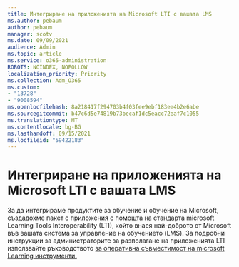 ```yaml
---
title: Интегриране на приложенията на Microsoft LTI с вашата LMS
ms.author: pebaum
author: pebaum
manager: scotv
ms.date: 09/09/2021
audience: Admin
ms.topic: article
ms.service: o365-administration
ROBOTS: NOINDEX, NOFOLLOW
localization_priority: Priority
ms.collection: Adm_O365
ms.custom:
- "13728"
- "9008594"
ms.openlocfilehash: 8a218417f294703b4f03fee9ebf183ee4b2e6abe
ms.sourcegitcommit: b47c6d5e74819b73becaf1dc5eacc72eaf7c1055
ms.translationtype: MT
ms.contentlocale: bg-BG
ms.lasthandoff: 09/15/2021
ms.locfileid: "59422183"
---
```

# <a name="integrate-microsoft-lti-apps-with-your-lms"></a>Интегриране на приложенията на Microsoft LTI с вашата LMS

За да интегрираме продуктите за обучение и обучение на Microsoft, създадохме пакет с приложения с помощта на стандарта microsoft Learning Tools Interoperability (LTI), който внася най-доброто от Microsoft във вашата система за управление на обучението (LMS). За подробни инструкции за администраторите за разполагане на приложенията LTI използвайте ръководството [за оперативна съвместимост на microsoft Learning инструменти.](https://admin.microsoft.com/AdminPortal/Home?#/modernonboarding/lmsintegrationguide)